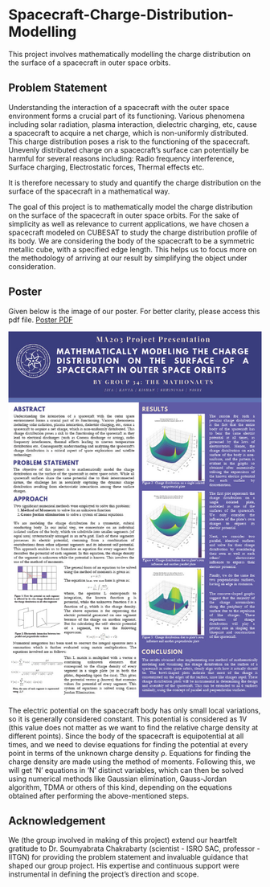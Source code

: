 # Spacecraft-Charge-Distribution-Modelling
This project involves mathematically modelling the charge distribution on the surface of a spacecraft in outer space orbits.
## Problem Statement
Understanding the interaction of a spacecraft with the outer space environment forms a
crucial part of its functioning. Various phenomena including solar radiation, plasma interaction, dielectric charging, etc, cause a spacecraft to acquire a net charge, which is
non-uniformly distributed. This charge distribution poses a risk to the functioning of the
spacecraft. Unevenly distributed charge on a spacecraft’s surface can potentially be harmful
for several reasons including: Radio frequency interference, Surface charging, Electrostatic forces, Thermal effects etc.

It is therefore necessary to study and quantify the charge distribution on the surface of the
spacecraft in a mathematical way.

The goal of this project is to mathematically model the charge distribution on the surface of the spacecraft in outer space orbits. For the sake of simplicity as well as relevance
to current applications, we have chosen a spacecraft modeled on CUBESAT to study the charge distribution profile of its body. We are considering the body of the spacecraft to be a symmetric metallic cube, with a specified edge length. This helps us to focus more on the methodology of arriving at our result by simplifying the object under consideration.

## Poster
Given below is the image of our poster. For better clarity, please access this pdf file. [Poster PDF](https://github.com/Kishan-Ved/Spacecraft-Charge-Distribution-Modelling/blob/main/Math%20Final%20Poster_Group34%20(1).pdf)

![poster_image](./poster_image.jpg)

The electric potential on the spacecraft body has only small local variations, so it is generally
considered constant. This potential is considered as 1V (this value does not matter as
we want to find the relative charge density at different points). Since the body of the
spacecraft is equipotential at all times, and we need to devise equations for finding the
potential at every point in terms of the unknown charge density ρ. Equations for finding
the charge density are made using the method of moments. Following this, we will get ‘N’
equations in ‘N’ distinct variables, which can then be solved using numerical methods like
Gaussian elimination, Gauss-Jordan algorithm, TDMA or others of this kind, depending on
the equations obtained after performing the above-mentioned steps.

## Acknowledgement
We (the group involved in making of this project) extend our heartfelt gratitude to Dr. Soumyabrata Chakrabarty (scientist - ISRO SAC, professor - IITGN) for providing the
problem statement and invaluable guidance that shaped our group project. His expertise
and continuous support were instrumental in defining the project’s direction and scope.
